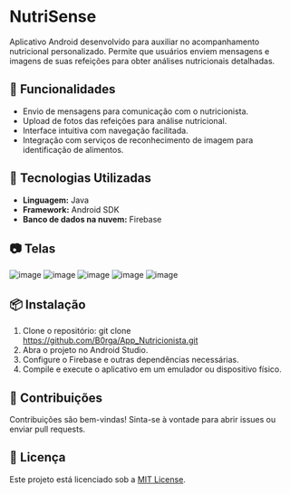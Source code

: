 # NutriSense

Aplicativo Android desenvolvido para auxiliar no acompanhamento nutricional personalizado. Permite que usuários enviem mensagens e imagens de suas refeições para obter análises nutricionais detalhadas.

## 📱 Funcionalidades

- Envio de mensagens para comunicação com o nutricionista.
- Upload de fotos das refeições para análise nutricional.
- Interface intuitiva com navegação facilitada.
- Integração com serviços de reconhecimento de imagem para identificação de alimentos.

## 🚀 Tecnologias Utilizadas

- **Linguagem:** Java
- **Framework:** Android SDK
- **Banco de dados na nuvem:** Firebase

## 📷 Telas

![image](https://github.com/user-attachments/assets/fac26d21-a261-4cf7-abd8-a7e47fe52568)
![image](https://github.com/user-attachments/assets/6e462239-e7b7-4c75-90d4-053b2d23ef0b)
![image](https://github.com/user-attachments/assets/9b0697a5-f584-42bb-b1c9-46a0cb01499b)
![image](https://github.com/user-attachments/assets/31b9e17f-4ee5-4ee9-b0da-226533407f5d)
![image](https://github.com/user-attachments/assets/8bfae77e-3571-4bb9-ab5f-08860f830fbc)



## 📦 Instalação

1. Clone o repositório: git clone https://github.com/B0rga/App_Nutricionista.git
2. Abra o projeto no Android Studio.
3. Configure o Firebase e outras dependências necessárias.
4. Compile e execute o aplicativo em um emulador ou dispositivo físico.

## 🤝 Contribuições

Contribuições são bem-vindas! Sinta-se à vontade para abrir issues ou enviar pull requests.

## 📄 Licença

Este projeto está licenciado sob a [MIT License](LICENSE).



